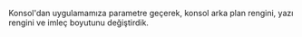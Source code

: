 Konsol'dan uygulamamıza parametre geçerek, konsol arka plan rengini, yazı rengini ve imleç boyutunu değiştirdik.

